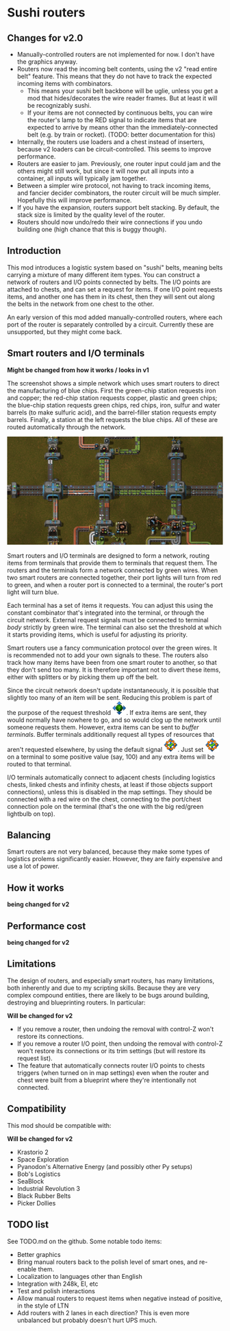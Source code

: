 # Sushi routers

## Changes for v2.0

* Manually-controlled routers are not implemented for now.  I don't have the graphics anyway.
* Routers now read the incoming belt contents, using the v2 "read entire belt" feature.  This means that they do not have to track the expected incoming items with combinators.
    *  This means your sushi belt backbone will be uglie, unless you get a mod that hides/decorates the wire reader frames.  But at least it will be recognizably sushi.
    * If your items are not connected by continuous belts, you can wire the router's lamp to the RED signal to indicate items that are expected to arrive by means other than the immediately-connected belt (e.g. by train or rocket).  (TODO: better documentation for this)
* Internally, the routers use loaders and a chest instead of inserters, because v2 loaders can be circuit-controlled.  This seems to improve performance.
* Routers are easier to jam.  Previously, one router input could jam and the others might still work, but since it will now put all inputs into a container, all inputs will typically jam together.
* Between a simpler wire protocol, not having to track incoming items, and fancier decider combinators, the router circuit will be much simpler.  Hopefully this will improve performance.
* If you have the expansion, routers support belt stacking.  By default, the stack size is limited by the quality level of the router.
* Routers should now undo/redo their wire connections if you undo building one (high chance that this is buggy though).

## Introduction

This mod introduces a logistic system based on "sushi" belts, meaning belts carrying a mixture of many different item types.  You can construct a network of routers and I/O points connected by belts.  The I/O points are attached to chests, and can set a request for items.  If one I/O point requests items, and another one has them in its chest, then they will sent out along the belts in the network from one chest to the other.

An early version of this mod added manually-controlled routers, where each port of the router is separately controlled by a circuit.  Currently these are unsupported, but they might come back.

## Smart routers and I/O terminals

**Might be changed from how it works / looks in v1**

The screenshot shows a simple network which uses smart routers to direct the manufacturing of blue chips.  First the green-chip station requests iron and copper; the red-chip station requests copper, plastic and green chips; the blue-chip station requests green chips, red chips, iron, sulfur and water barrels (to make sulfuric acid), and the barrel-filler station requests empty barrels.  Finally, a station at the left requests the blue chips.  All of these are routed automatically through the network.

![smart router screenshot](resources/screenshot-smart.jpg)

Smart routers and I/O terminals are designed to form a network, routing items from terminals that provide them to terminals that request them.  The routers and the terminals form a network connected by green wires.  When two smart routers are connected together, their port lights will turn from red to green, and when a router port is connected to a terminal, the router's port light will turn blue.

Each terminal has a set of items it requests.  You can adjust this using the constant combinator that's integrated into the terminal, or through the circuit network.  External request signals must be connected to terminal *body* strictly by green wire.  The terminal can also set the threshold at which it starts providing items, which is useful for adjusting its priority.

Smart routers use a fancy communication protocol over the green wires.  It is recommended not to add your own signals to these.  The routers also track how many items have been from one smart router to another, so that they don't send too many.  It is therefore important not to divert these items, either with splitters or by picking them up off the belt.

Since the circuit network doesn't update instantaneously, it is possible that slightly too many of an item will be sent.  Reducing this problem is part of the purpose of the request threshold ![threshold_signal_igon](resources/threshold.png).  If extra items are sent, they would normally have nowhere to go, and so would clog up the network until someone requests them.  However, extra items can be sent to
*buffer terminals*.  Buffer terminals additionally request all types of resources that aren't requested elsewhere, by using the default signal ![default_signal_icon](resources/default.png).  Just set ![default_signal_icon](resources/default.png) on a terminal to some positive value (say, 100) and any extra items will be routed to that terminal.

I/O terminals automatically connect to adjacent chests (including logistics chests, linked chests and infinity chests, at least if those objects support connections), unless this is disabled in the map settings.  They should be connected with a red wire on the chest, connecting to the port/chest connection pole on the terminal (that's the one with the big red/green lightbulb on top).

## Balancing

Smart routers are not very balanced, because they make some types of logistics prolems significantly easier.  However, they are fairly expensive and use a lot of power.

## How it works

**being changed for v2**

## Performance cost

**being changed for v2**

## Limitations

The design of routers, and especially smart routers, has many limitations, both inherently and due to my scripting skills.  Because they are very complex compound entities, there are likely to be bugs around building, destroying and blueprinting routers.  In particular:

**Will be changed for v2**

* If you remove a router, then undoing the removal with control-Z won't restore its connections.
* If you remove a router I/O point, then undoing the removal with control-Z won't restore its connections or its trim settings (but will restore its request list).
* The feature that automatically connects router I/O points to chests triggers (when turned on in map settings) even when the router and chest were built from a blueprint where they're intentionally not connected.

## Compatibility

This mod should be compatible with:

**Will be changed for v2**
* Krastorio 2
* Space Exploration
* Pyanodon's Alternative Energy (and possibly other Py setups)
* Bob's Logistics
* SeaBlock
* Industrial Revolution 3
* Black Rubber Belts
* Picker Dollies

## TODO list

See TODO.md on the github.  Some notable todo items:

* Better graphics
* Bring manual routers back to the polish level of smart ones, and re-enable them.
* Localization to languages other than English
* Integration with 248k, EI, etc
* Test and polish interactions
* Allow manual routers to request items when negative instead of positive, in the style of LTN
* Add routers with 2 lanes in each direction?  This is even more unbalanced but probably doesn't hurt UPS much.